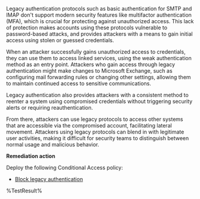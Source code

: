 Legacy authentication protocols such as basic authentication for SMTP and IMAP don't support modern security features like multifactor authentication (MFA), which is crucial for protecting against unauthorized access. This lack of protection makes accounts using these protocols vulnerable to password-based attacks, and provides attackers with a means to gain initial access using stolen or guessed credentials.

When an attacker successfully gains unauthorized access to credentials, they can use them to access linked services, using the weak authentication method as an entry point. Attackers who gain access through legacy authentication might make changes to Microsoft Exchange, such as configuring mail forwarding rules or changing other settings, allowing them to maintain continued access to sensitive communications.

Legacy authentication also provides attackers with a consistent method to reenter a system using compromised credentials without triggering security alerts or requiring reauthentication.

From there, attackers can use legacy protocols to access other systems that are accessible via the compromised account, facilitating lateral movement. Attackers using legacy protocols can blend in with legitimate user activities, making it difficult for security teams to distinguish between normal usage and malicious behavior.

**Remediation action**

Deploy the following Conditional Access policy:

- [Block legacy authentication](https://learn.microsoft.com/entra/identity/conditional-access/policy-block-legacy-authentication?wt.mc_id=zerotrustrecommendations_automation_content_cnl_csasci)
<!--- Results --->
%TestResult%








